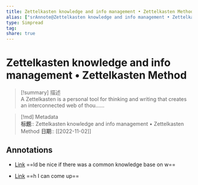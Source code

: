```yaml
---
title: Zettelkasten knowledge and info management • Zettelkasten Method
alias: ["srAnnote@Zettelkasten knowledge and info management • Zettelkasten Method"]
type: Simpread
tag: 
share: true
---
```


# Zettelkasten knowledge and info management • Zettelkasten Method

> [!summary] 描述  
> A Zettelkasten is a personal tool for thinking and writing that creates an interconnected web of thou......

> [!md] Metadata  
> **标题**:: Zettelkasten knowledge and info management • Zettelkasten Method
> **日期**:: [[2022-11-02]]  

## Annotations

- [Link](http://localhost:7026/reading/71#id=1667317968580)
==ld be nice if there was a common knowledge base on w==

- [Link](http://localhost:7026/reading/71#id=1667317973157)
==h I can come up==


